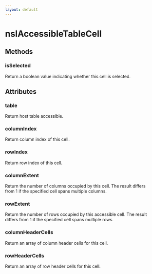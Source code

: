```yaml
---
layout: default
---
```


# nsIAccessibleTableCell #

## Methods ##

### isSelected ###
  
Return a boolean value indicating whether this cell is selected.  
  

## Attributes ##

### table ###
  
Return host table accessible.  
  

### columnIndex ###
  
Return column index of this cell.  
  

### rowIndex ###
  
Return row index of this cell.  
  

### columnExtent ###
  
Return the number of columns occupied by this cell. The result differs  
from 1 if the specified cell spans multiple columns.  
  

### rowExtent ###
  
Return the number of rows occupied by this accessible cell. The result  
differs from 1 if the specified cell spans multiple rows.  
  

### columnHeaderCells ###
  
Return an array of column header cells for this cell.  
  

### rowHeaderCells ###
  
Return an array of row header cells for this cell.  
  
